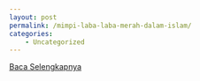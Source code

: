 ```yaml
---
layout: post
permalink: /mimpi-laba-laba-merah-dalam-islam/
categories:
    - Uncategorized
---
```


[Baca Selengkapnya](/07)